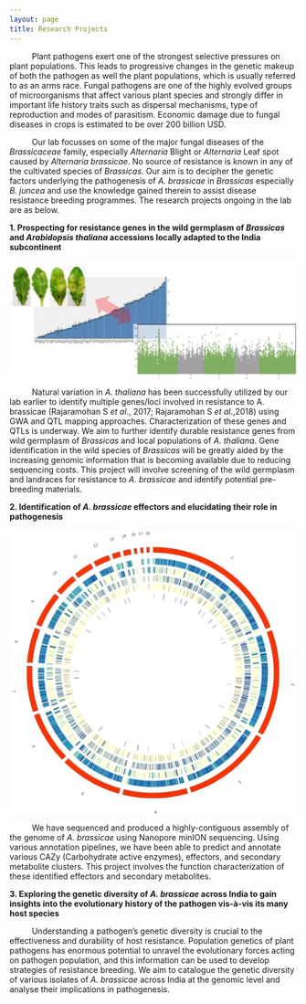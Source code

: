 ```yaml
---
layout: page
title: Research Projects
---
```

  
&ensp;&ensp;&ensp;&ensp;&ensp; Plant pathogens exert one of the strongest selective pressures on plant populations. This leads to progressive changes in the genetic makeup of both the pathogen as well the plant populations, which is usually referred to as an arms race. Fungal pathogens are one of the highly evolved groups of microorganisms that affect various plant species and strongly differ in important life history traits such as dispersal mechanisms, type of reproduction and modes of parasitism. Economic damage due to fungal diseases in crops is estimated to be over 200 billion USD.  
  
&ensp;&ensp;&ensp;&ensp;&ensp; Our lab focusses on some of the major fungal diseases of the *Brassicaceae* family, especially *Alternaria* Blight or *Alternaria* Leaf spot caused by *Alternaria brassicae*. No source of resistance is known in any of the cultivated species of *Brassicas*. Our aim is to decipher the genetic factors underlying the pathogenesis of *A. brassicae* in *Brassicas* especially *B. juncea* and use the knowledge gained therein to assist disease resistance breeding programmes. The research projects ongoing in the lab are as below.  

**1.	Prospecting for resistance genes in the wild germplasm of *Brassicas* and *Arabidopsis thaliana* accessions locally adapted to the India subcontinent**

<p align="center">
<img src="/img/Prj1.jpg" align='center'>
</p>


&ensp;&ensp;&ensp;&ensp;&ensp; Natural variation in *A. thaliana* has been successfully utilized by our lab earlier to identify multiple genes/loci involved in resistance to A. brassicae (Rajaramohan S *et al*., 2017; Rajaramohan S *et al*.,2018) using GWA and QTL mapping approaches. Characterization of these genes and QTLs is underway. We aim to further identify durable resistance genes from wild germplasm of *Brassicas* and local populations of *A. thaliana*. Gene identification in the wild species of *Brassicas* will be greatly aided by the increasing genomic information that is becoming available due to reducing sequencing costs. This project will involve screening of the wild germplasm and landraces for resistance to *A. brassicae* and identify potential pre-breeding materials.

**2.	Identification of *A. brassicae* effectors and elucidating their role in pathogenesis**

<p align="center">
<img src="/img/Prj2.jpg" align='center'>
</p>

&ensp;&ensp;&ensp;&ensp;&ensp; We have sequenced and produced a highly-contiguous assembly of the genome of *A. brassicae* using Nanopore minION sequencing. Using various annotation pipelines, we have been able to predict and annotate various CAZy (Carbohydrate active enzymes), effectors, and secondary metabolite clusters. This project involves the function characterization of these identified effectors and secondary metabolites. 

**3.	Exploring the genetic diversity of *A. brassicae* across India to gain insights into the evolutionary history of the pathogen vis-à-vis its many host species**

&ensp;&ensp;&ensp;&ensp;&ensp; Understanding a pathogen’s genetic diversity is crucial to the effectiveness and durability of host resistance. Population genetics of plant pathogens has enormous potential to unravel the evolutionary forces acting on pathogen population, and this information can be used to develop strategies of resistance breeding. We aim to catalogue the genetic diversity of various isolates of *A. brassicae* across India at the genomic level and analyse their implications in pathogenesis.





